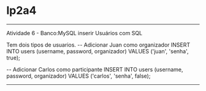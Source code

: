 # lp2a4

----------------------------------------------------------------
Atividade 6 - Banco:MySQL
inserir Usuários com SQL

Tem dois tipos de usuarios.
-- Adicionar Juan como organizador
INSERT INTO users (username, password, organizador)
VALUES ('juan', 'senha', true);

-- Adicionar Carlos como participante
INSERT INTO users (username, password, organizador)
VALUES ('carlos', 'senha', false);

---------------------------------------------------------
